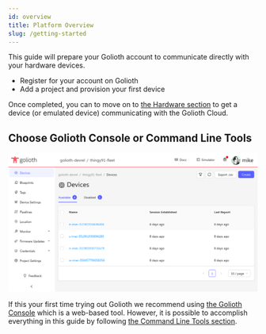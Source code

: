 ```yaml
---
id: overview
title: Platform Overview
slug: /getting-started
---
```


This guide will prepare your Golioth account to communicate directly with your hardware devices. 

* Register for your account on Golioth
* Add a project and provision your first device

Once completed, you can to move on to [the Hardware section](../hardware/1-home.md) to get a device (or emulated device) communicating with the Golioth Cloud.

## Choose Golioth Console or Command Line Tools

![Console](./assets/console.png)

If this your first time trying out Golioth we recommend using [the Golioth Console](https://console.golioth.io/) which is a web-based tool. However, it is possible to accomplish everything in this guide by following [the Command Line Tools section](3-commandline/1-overview.md).